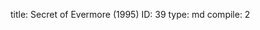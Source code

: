 title:          Secret of Evermore (1995)
ID:             39
type:           md
compile:        2


